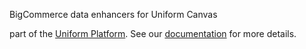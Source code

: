 BigCommerce data enhancers for Uniform Canvas

part of the [Uniform Platform](https://uniform.app). See our [documentation](https://docs.uniform.app) for more details.
